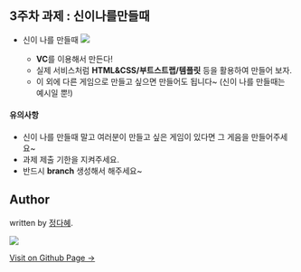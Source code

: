 ## 3주차 과제 :  신이나를만들때

* 신이 나를 만들때
![](http://thumbnail.egloos.net/1000x0/http://pds26.egloos.com/pds/201506/11/09/a0014909_557868ff57992.jpg)

	* **VC**를 이용해서 만든다!
	* 실제 서비스처럼 **HTML&CSS/부트스트랩/템플릿** 등을 활용하여 만들어 보자.
	* 이 외에 다른 게임으로 만들고 싶으면 만들어도 됩니다~ (신이 나를 만들때는 예시일 뿐!)


#### 유의사항
- 신이 나를 만들때 말고 여러분이 만들고 싶은 게임이 있다면 그 게음을 만들어주세요~
- 과제 제출 기한을 지켜주세요.
- 반드시 **branch** 생성해서 해주세요~

## Author

written by [정다혜](https://dh00023.github.io).

![](https://avatars.githubusercontent.com/dh00023?v=2&s=100)

<a href="https://dh00023.github.io" target="_blank" class="btn btn-black"><i class="fa fa-github fa-lg"></i> Visit on Github Page &rarr;</a>